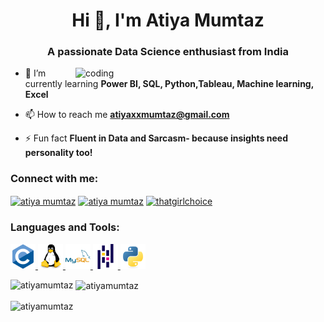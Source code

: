 <h1 align="center">Hi 👋, I'm Atiya Mumtaz</h1>
<h3 align="center">A passionate Data Science enthusiast from India</h3>

<img align="right" alt="coding" width="400" src="https://user-images.githubusercontent.com/55389276/140866485-8fb1c876-9a8f-4d6a-98dc-08c4981eaf70.gif">


- 🌱 I’m currently learning **Power BI, SQL, Python,Tableau, Machine learning, Excel**

- 📫 How to reach me **atiyaxxmumtaz@gmail.com**

- ⚡ Fun fact **Fluent in Data and Sarcasm- because insights need personality too!**

<h3 align="left">Connect with me:</h3>
<p align="left">
<a href="https://linkedin.com/in/atiya mumtaz" target="blank"><img align="center" src="https://raw.githubusercontent.com/rahuldkjain/github-profile-readme-generator/master/src/images/icons/Social/linked-in-alt.svg" alt="atiya mumtaz" height="30" width="40" /></a>
<a href="https://fb.com/atiya mumtaz" target="blank"><img align="center" src="https://raw.githubusercontent.com/rahuldkjain/github-profile-readme-generator/master/src/images/icons/Social/facebook.svg" alt="atiya mumtaz" height="30" width="40" /></a>
<a href="https://instagram.com/thatgirlchoice" target="blank"><img align="center" src="https://raw.githubusercontent.com/rahuldkjain/github-profile-readme-generator/master/src/images/icons/Social/instagram.svg" alt="thatgirlchoice" height="30" width="40" /></a>
</p>

<h3 align="left">Languages and Tools:</h3>
<p align="left"> <a href="https://www.cprogramming.com/" target="_blank" rel="noreferrer"> <img src="https://raw.githubusercontent.com/devicons/devicon/master/icons/c/c-original.svg" alt="c" width="40" height="40"/> </a> <a href="https://www.linux.org/" target="_blank" rel="noreferrer"> <img src="https://raw.githubusercontent.com/devicons/devicon/master/icons/linux/linux-original.svg" alt="linux" width="40" height="40"/> </a> <a href="https://www.mysql.com/" target="_blank" rel="noreferrer"> <img src="https://raw.githubusercontent.com/devicons/devicon/master/icons/mysql/mysql-original-wordmark.svg" alt="mysql" width="40" height="40"/> </a> <a href="https://pandas.pydata.org/" target="_blank" rel="noreferrer"> <img src="https://raw.githubusercontent.com/devicons/devicon/2ae2a900d2f041da66e950e4d48052658d850630/icons/pandas/pandas-original.svg" alt="pandas" width="40" height="40"/> </a> <a href="https://www.python.org" target="_blank" rel="noreferrer"> <img src="https://raw.githubusercontent.com/devicons/devicon/master/icons/python/python-original.svg" alt="python" width="40" height="40"/> </a> </p>

<p><img align="left" src="https://github-readme-stats.vercel.app/api/top-langs?username=atiyamumtaz&show_icons=true&locale=en&layout=compact" alt="atiyamumtaz" /></p>

<p>&nbsp;<img align="center" src="https://github-readme-stats.vercel.app/api?username=atiyamumtaz&show_icons=true&locale=en" alt="atiyamumtaz" /></p>

<p><img align="center" src="https://github-readme-streak-stats.herokuapp.com/?user=atiyamumtaz&" alt="atiyamumtaz" /></p>
